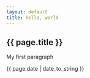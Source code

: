 ```yaml
---
layout: default
title: hello, world
---
```

<h2>{{ page.title }}</h2>
<p>My first paragraph</p>
<p>{{ page.date | date_to_string }}</p>
